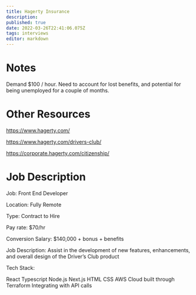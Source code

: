 ```yaml
---
title: Hagerty Insurance
description: 
published: true
date: 2022-03-26T22:41:06.075Z
tags: interviews
editor: markdown
---
```


# Notes 
Demand $100 / hour. 
Need to account for lost benefits, and potential for being unemployed for a couple of months. 
# Other Resources
https://www.hagerty.com/ 

 

https://www.hagerty.com/drivers-club/ 

 

https://corporate.hagerty.com/citizenship/

# Job Description
Job: Front End Developer 

 

Location: Fully Remote 

 

Type: Contract to Hire

 

Pay rate: $70/hr 

 

Conversion Salary: $140,000 + bonus + benefits 

 

Job Description: Assist in the development of new features, enhancements, and overall design of the Driver’s Club product 

 

Tech Stack: 

React 
Typescript 
Node.js 
Next.js 
HTML 
CSS 
AWS Cloud built through Terraform 
Integrating with API calls 
